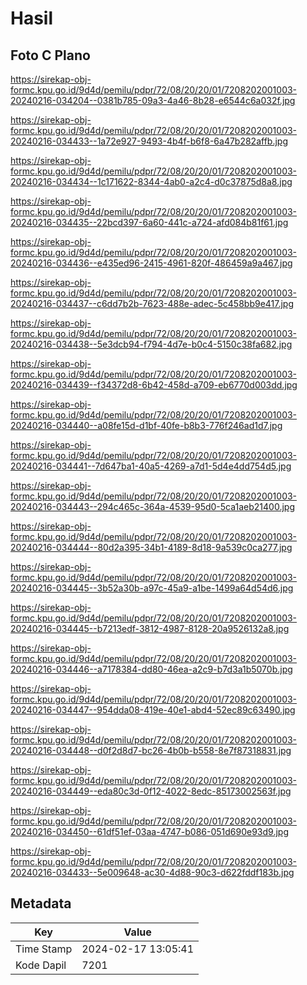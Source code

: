 # Hasil

## Foto C Plano

https://sirekap-obj-formc.kpu.go.id/9d4d/pemilu/pdpr/72/08/20/20/01/7208202001003-20240216-034204--0381b785-09a3-4a46-8b28-e6544c6a032f.jpg

https://sirekap-obj-formc.kpu.go.id/9d4d/pemilu/pdpr/72/08/20/20/01/7208202001003-20240216-034433--1a72e927-9493-4b4f-b6f8-6a47b282affb.jpg

https://sirekap-obj-formc.kpu.go.id/9d4d/pemilu/pdpr/72/08/20/20/01/7208202001003-20240216-034434--1c171622-8344-4ab0-a2c4-d0c37875d8a8.jpg

https://sirekap-obj-formc.kpu.go.id/9d4d/pemilu/pdpr/72/08/20/20/01/7208202001003-20240216-034435--22bcd397-6a60-441c-a724-afd084b81f61.jpg

https://sirekap-obj-formc.kpu.go.id/9d4d/pemilu/pdpr/72/08/20/20/01/7208202001003-20240216-034436--e435ed96-2415-4961-820f-486459a9a467.jpg

https://sirekap-obj-formc.kpu.go.id/9d4d/pemilu/pdpr/72/08/20/20/01/7208202001003-20240216-034437--c6dd7b2b-7623-488e-adec-5c458bb9e417.jpg

https://sirekap-obj-formc.kpu.go.id/9d4d/pemilu/pdpr/72/08/20/20/01/7208202001003-20240216-034438--5e3dcb94-f794-4d7e-b0c4-5150c38fa682.jpg

https://sirekap-obj-formc.kpu.go.id/9d4d/pemilu/pdpr/72/08/20/20/01/7208202001003-20240216-034439--f34372d8-6b42-458d-a709-eb6770d003dd.jpg

https://sirekap-obj-formc.kpu.go.id/9d4d/pemilu/pdpr/72/08/20/20/01/7208202001003-20240216-034440--a08fe15d-d1bf-40fe-b8b3-776f246ad1d7.jpg

https://sirekap-obj-formc.kpu.go.id/9d4d/pemilu/pdpr/72/08/20/20/01/7208202001003-20240216-034441--7d647ba1-40a5-4269-a7d1-5d4e4dd754d5.jpg

https://sirekap-obj-formc.kpu.go.id/9d4d/pemilu/pdpr/72/08/20/20/01/7208202001003-20240216-034443--294c465c-364a-4539-95d0-5ca1aeb21400.jpg

https://sirekap-obj-formc.kpu.go.id/9d4d/pemilu/pdpr/72/08/20/20/01/7208202001003-20240216-034444--80d2a395-34b1-4189-8d18-9a539c0ca277.jpg

https://sirekap-obj-formc.kpu.go.id/9d4d/pemilu/pdpr/72/08/20/20/01/7208202001003-20240216-034445--3b52a30b-a97c-45a9-a1be-1499a64d54d6.jpg

https://sirekap-obj-formc.kpu.go.id/9d4d/pemilu/pdpr/72/08/20/20/01/7208202001003-20240216-034445--b7213edf-3812-4987-8128-20a9526132a8.jpg

https://sirekap-obj-formc.kpu.go.id/9d4d/pemilu/pdpr/72/08/20/20/01/7208202001003-20240216-034446--a7178384-dd80-46ea-a2c9-b7d3a1b5070b.jpg

https://sirekap-obj-formc.kpu.go.id/9d4d/pemilu/pdpr/72/08/20/20/01/7208202001003-20240216-034447--954dda08-419e-40e1-abd4-52ec89c63490.jpg

https://sirekap-obj-formc.kpu.go.id/9d4d/pemilu/pdpr/72/08/20/20/01/7208202001003-20240216-034448--d0f2d8d7-bc26-4b0b-b558-8e7f87318831.jpg

https://sirekap-obj-formc.kpu.go.id/9d4d/pemilu/pdpr/72/08/20/20/01/7208202001003-20240216-034449--eda80c3d-0f12-4022-8edc-85173002563f.jpg

https://sirekap-obj-formc.kpu.go.id/9d4d/pemilu/pdpr/72/08/20/20/01/7208202001003-20240216-034450--61df51ef-03aa-4747-b086-051d690e93d9.jpg

https://sirekap-obj-formc.kpu.go.id/9d4d/pemilu/pdpr/72/08/20/20/01/7208202001003-20240216-034433--5e009648-ac30-4d88-90c3-d622fddf183b.jpg


## Metadata

| Key        | Value               |
| ---------- | ------------------- |
| Time Stamp | 2024-02-17 13:05:41 |
| Kode Dapil | 7201                |



